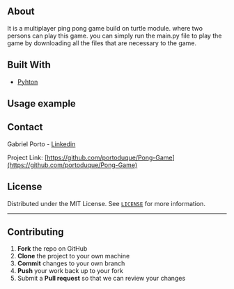 
## About
It is a multiplayer ping pong game build on turtle module. where two persons can play this game. you can simply run the main.py file to play the game by downloading all the files that are necessary to the game.

## Built With

* [Pyhton](https://www.python.org/downloads/)

## Usage example


## Contact
Gabriel Porto - [Linkedin](https://www.linkedin.com/in/portoduque/)

Project Link: [https://github.com/portoduque/Pong-Game](https://github.com/portoduque/Pong-Game)

## License

Distributed under the MIT License. See [`LICENSE`](https://github.com/portoduque/Pong-Game/blob/main/LICENSE) for more information.
***
## Contributing

1. **Fork** the repo on GitHub
2. **Clone** the project to your own machine
3. **Commit** changes to your own branch
4. **Push** your work back up to your fork
5. Submit a **Pull request** so that we can review your changes

 
